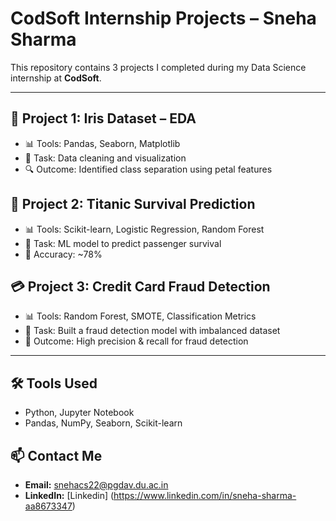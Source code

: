 # CodSoft Internship Projects – Sneha Sharma

This repository contains 3 projects I completed during my Data Science internship at **CodSoft**.

---

## 🌸 Project 1: Iris Dataset – EDA
- 📊 Tools: Pandas, Seaborn, Matplotlib
- 📝 Task: Data cleaning and visualization
- 🔍 Outcome: Identified class separation using petal features

## 🚢 Project 2: Titanic Survival Prediction
- 📊 Tools: Scikit-learn, Logistic Regression, Random Forest
- 📝 Task: ML model to predict passenger survival
- 🎯 Accuracy: ~78%

## 💳 Project 3: Credit Card Fraud Detection
- 📊 Tools: Random Forest, SMOTE, Classification Metrics
- 📝 Task: Built a fraud detection model with imbalanced dataset
- 🚨 Outcome: High precision & recall for fraud detection

---

## 🛠 Tools Used
- Python, Jupyter Notebook
- Pandas, NumPy, Seaborn, Scikit-learn

## 📫 Contact Me
- **Email:** snehacs22@pgdav.du.ac.in  
- **LinkedIn:** [Linkedin] (https://www.linkedin.com/in/sneha-sharma-aa8673347)
